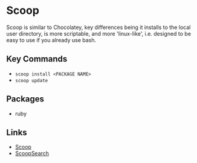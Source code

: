 # Scoop

Scoop is similar to Chocolatey, key differences being it installs to the local user directory, is more scriptable, and more 'linux-like', i.e. designed to be easy to use if you already use bash.

## Key Commands
 
 - `scoop install <PACKAGE NAME>`
 - `scoop update`

## Packages

 - ruby

## Links
 - [Scoop](https://github.com/ScoopInstaller/Scoop)
 - [ScoopSearch](https://scoopsearch.github.io/#/apps)